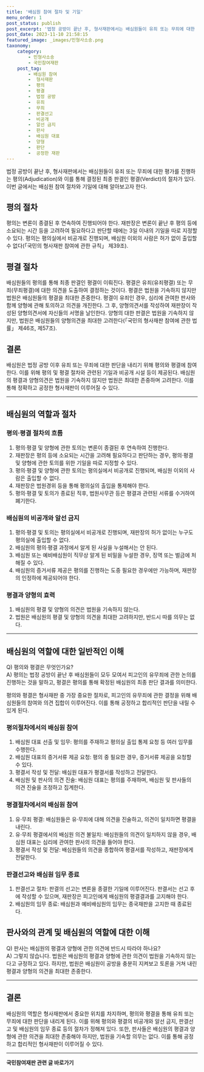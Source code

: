 ```yaml
---
title: '배심원 참여 절차 및 기일'
menu_order: 1
post_status: publish
post_excerpt: '법정 공방이 끝난 후, 형사재판에서는 배심원들이 유죄 또는 무죄에 대한 평가를 진행하는 평의 Adjudication 와 이를 통해 결정된 최종 판결인 평결 Verdict 의 절차가 있다. 이번 글에서는 배심원 참여 절차와 기일에 대해 알아보고자 한다.'
post_date: 2023-11-10 21:58:15
featured_image: _images/민형사소송.png
taxonomy:
    category:
        - 민형사소송
        - 국민참여재판
    post_tag:
        - 배심원 참여
        -  형사재판
        -  평의
        -  평결
        -  법정 공방
        -  유죄
        -  무죄
        -  판결선고
        -  비공개
        -  알선 금지
        -  판사
        -  배심원 대표
        -  양형
        -  판단
        -  공정한 재판
---
```



법정 공방이 끝난 후, 형사재판에서는 배심원들이 유죄 또는 무죄에 대한 평가를 진행하는 평의(Adjudication)와 이를 통해 결정된 최종 판결인 평결(Verdict)의 절차가 있다. 이번 글에서는 배심원 참여 절차와 기일에 대해 알아보고자 한다.

## 평의 절차

평의는 변론이 종결된 후 연속하여 진행되어야 한다. 재판장은 변론이 끝난 후 평의 등에 소요되는 시간 등을 고려하여 필요하다고 판단할 때에는 3일 이내의 기일을 따로 지정할 수 있다. 평의는 평의실에서 비공개로 진행되며, 배심원 이외의 사람은 허가 없이 출입할 수 없다(「국민의 형사재판 참여에 관한 규칙」 제39조).

## 평결 절차

배심원들의 평의를 통해 최종 판결인 평결이 이뤄진다. 평결은 유죄(유죄평결) 또는 무죄(무죄평결)에 대한 의견을 도출하여 결정하는 것이다. 평결은 법원을 기속하지 않지만 법원은 배심원들의 평결을 최대한 존중한다. 평결이 유죄인 경우, 심리에 관여한 판사와 함께 양형에 관해 토의하고 의견을 개진한다. 그 후, 양형의견서를 작성하여 재판장이 작성된 양형의견서에 자신들의 서명을 날인한다. 양형의 대한 판결은 법원을 기속하지 않지만, 법원은 배심원들의 양형의견을 최대한 고려한다(「국민의 형사재판 참여에 관한 법률」 제46조, 제57조).

  
## 결론

배심원은 법정 공방 이후 유죄 또는 무죄에 대한 판단을 내리기 위해 평의와 평결에 참여한다. 이를 위해 평의 및 평결 절차와 관련된 기일과 비공개 시설 등이 제공된다. 배심원의 평결과 양형의견은 법원을 기속하지 않지만 법원은 최대한 존중하며 고려한다. 이를 통해 정확하고 공정한 형사재판이 이루어질 수 있다.

---

## 배심원의 역할과 절차

### 평의·평결 절차의 흐름

1. 평의·평결 및 양형에 관한 토의는 변론이 종결된 후 연속하여 진행한다.
2. 재판장은 평의 등에 소요되는 시간을 고려해 필요하다고 판단하는 경우, 평의·평결 및 양형에 관한 토의를 위한 기일을 따로 지정할 수 있다.
3. 평의·평결 및 양형에 관한 토의는 평의실에서 비공개로 진행되며, 배심원 이외의 사람은 출입할 수 없다.
4. 재판장은 법원경위 등을 통해 평의실의 출입을 통제해야 한다.
5. 평의·평결 및 토의가 종료된 직후, 법원사무관 등은 평결과 관련된 서류를 수거하여 폐기한다.

### 배심원의 비공개와 알선 금지

1. 평의·평결 및 토의는 평의실에서 비공개로 진행되며, 재판장의 허가 없이는 누구도 평의실에 출입할 수 없다.
2. 배심원의 평의·평결 과정에서 알게 된 사실을 누설해서는 안 된다.
3. 배심원 또는 예비배심원이 직무상 알게 된 비밀을 누설한 경우, 징역 또는 벌금에 처해질 수 있다.
4. 배심원의 증거서류 제공은 평의를 진행하는 도중 필요한 경우에만 가능하며, 재판장의 인정하에 제공되어야 한다.

### 평결과 양형의 효력

1. 배심원의 평결 및 양형의 의견은 법원을 기속하지 않는다.
2. 법원은 배심원의 평결 및 양형의 의견을 최대한 고려하지만, 반드시 따를 의무는 없다.

---

## 배심원의 역할에 대한 일반적인 이해

Q) 평의와 평결은 무엇인가요?  
A) 평의는 법정 공방이 끝난 후 배심원들이 모두 모여서 피고인의 유무죄에 관한 논의를 진행하는 것을 말하고, 평결은 평의를 통해 확정된 배심원의 최종 판단 결과를 의미한다.

평의와 평결은 형사재판 중 가장 중요한 절차로, 피고인의 유무죄에 관한 결정을 위해 배심원들의 참여와 의견 집합이 이루어진다. 이를 통해 공정하고 합리적인 판단을 내릴 수 있게 된다.

### 평의절차에서의 배심원 참여

1. 배심원 대표 선출 및 임무: 평의를 주재하고 평의실 출입 통제 요청 등 여러 임무를 수행한다.
2. 배심원 대표의 증거서류 제공 요청: 평의 중 필요한 경우, 증거서류 제공을 요청할 수 있다.
3. 평결서 작성 및 전달: 배심원 대표가 평결서를 작성하고 전달한다.
4. 배심원 및 판사의 의견 진술: 배심원 대표는 평의를 주재하며, 배심원 및 판사들의 의견 진술을 조정하고 집계한다.

### 평결절차에서의 배심원 참여

1. 유·무죄 평결: 배심원들은 유·무죄에 대해 의견을 진술하고, 의견이 일치하면 평결을 내린다.
2. 유·무죄 평결에서의 배심원 의견 불일치: 배심원들의 의견이 일치하지 않을 경우, 배심원 대표는 심리에 관여한 판사의 의견을 들어야 한다.
3. 평결서 작성 및 전달: 배심원들의 의견을 종합하여 평결서를 작성하고, 재판장에게 전달한다.

### 판결선고와 배심원 임무 종료

1. 판결선고 절차: 판결의 선고는 변론을 종결한 기일에 이루어진다. 판결서는 선고 후에 작성할 수 있으며, 재판장은 피고인에게 배심원의 평결결과를 고지해야 한다.
2. 배심원의 임무 종료: 배심원과 예비배심원의 임무는 종국재판을 고지한 때 종료된다.

## 판사와의 관계 및 배심원의 역할에 대한 이해

Q) 판사는 배심원의 평결과 양형에 관한 의견에 반드시 따라야 하나요?  
A) 그렇지 않습니다. 법원은 배심원의 평결과 양형에 관한 의견이 법원을 기속하지 않는다고 규정하고 있다. 하지만, 법원은 배심원이 공방을 충분히 지켜보고 토론을 거쳐 내린 평결과 양형의 의견을 최대한 존중한다.

---
## 결론

배심원의 역할은 형사재판에서 중요한 위치를 차지하며, 평의와 평결을 통해 유죄 또는 무죄에 대한 판단을 내리게 된다. 이를 위해 평의와 평결의 비공개와 알선 금지, 판결선고 및 배심원의 임무 종료 등의 절차가 정해져 있다. 또한, 판사들은 배심원의 평결과 양형에 관한 의견을 최대한 존중해야 하지만, 법원을 기속할 의무는 없다. 이를 통해 공정하고 합리적인 형사재판이 이루어질 수 있다.

<!-- wp:separator -->
<hr class="wp-block-separator has-alpha-channel-opacity"/>
<!-- /wp:separator -->

<!-- wp:group {"backgroundColor":"base","layout":{"type":"constrained"}} -->
<div class="wp-block-group has-base-background-color has-background"><!-- wp:paragraph {"align":"center","fontSize":"medium"} -->
<p class="has-text-align-center has-large-font-size"><strong>국민참여재판 관련 글 바로가기</strong></p>
<!-- /wp:paragraph -->


<!-- wp:latest-posts
{"categories":[{"id":15305,"count":19,"description":"","link":"https://uknowlaw.com/category/%ea%b5%ad%eb%af%bc%ec%b0%b8%ec%97%ac%ec%9e%ac%ed%8c%90/","name":"국민참여재판","slug":"국민참여재판","taxonomy":"category","parent":0,"meta":[],"_links":{"self":[{"href":"https://uknowlaw.com/wp-json/wp/v2/categories/15305"}],"collection":[{"href":"https://uknowlaw.com/wp-json/wp/v2/categories"}],"about":[{"href":"https://uknowlaw.com/wp-json/wp/v2/taxonomies/category"}],"wp:post_type":[{"href":"https://uknowlaw.com/wp-json/wp/v2/posts?categories=15305"}],"curies":[{"name":"wp","href":"https://api.w.org/{rel}","templated":true}]}}],"postsToShow":100,"excerptLength":28,"postLayout":"grid","columns":2,"featuredImageAlign":"left","featuredImageSizeSlug":"large","fontSize":"small"} /--></div>
<!-- /wp:group -->